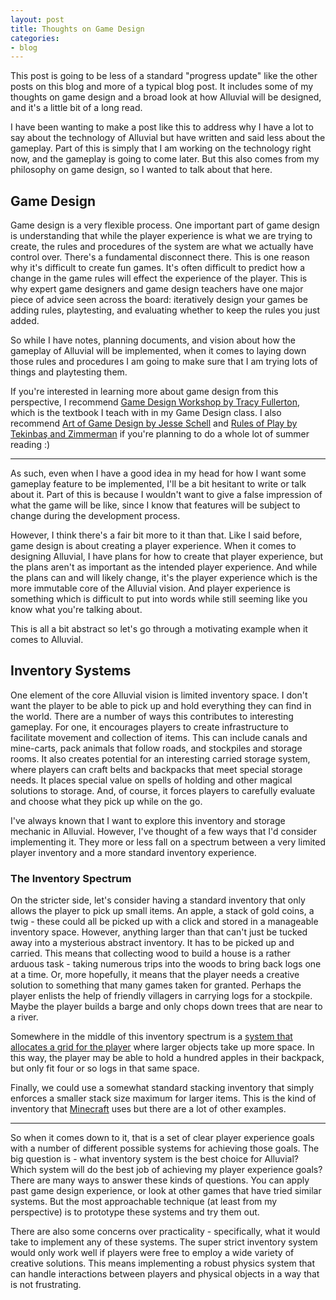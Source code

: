 ```yaml
---
layout: post
title: Thoughts on Game Design
categories:
- blog
---
```


This post is going to be less of a standard "progress update" like the other posts on this blog and more of a typical blog post.
It includes some of my thoughts on game design and a broad look at how Alluvial will be designed,
and it's a little bit of a long read.

I have been wanting to make a post like this to address why I have a lot to say about the technology of Alluvial
but have written and said less about the gameplay.
Part of this is simply that I am working on the technology right now, and the gameplay is going to come later.
But this also comes from my philosophy on game design, so I wanted to talk about that here.


## Game Design

Game design is a very flexible process.
One important part of game design is understanding that while the player experience is what we are trying to create,
the rules and procedures of the system are what we actually have control over.
There's a fundamental disconnect there.
This is one reason why it's difficult to create fun games.
It's often difficult to predict how a change in the game rules will effect the experience of the player.
This is why expert game designers and game design teachers have one major piece of advice seen across the board:
iteratively design your games be adding rules, playtesting, and evaluating whether to keep the rules you just added.

So while I have notes, planning documents, and vision about how the gameplay of Alluvial will be implemented,
when it comes to laying down those rules and procedures I am going to make sure that I am trying lots of things and playtesting them.

If you're interested in learning more about game design from this perspective, I recommend
[Game Design Workshop by Tracy Fullerton](http://www.gamedesignworkshop.com/), which is the textbook I teach with in my Game Design class.
I also recommend [Art of Game Design by Jesse Schell](http://www.jesseschell.com/) and [Rules of Play by Tekinbaş and Zimmerman](https://mitpress.mit.edu/rules)
if you're planning to do a whole lot of summer reading :)

---

As such, even when I have a good idea in my head for how I want some gameplay feature to be implemented, I'll be a bit hesitant to write or talk about it.
Part of this is because I wouldn't want to give a false impression of what the game will be like,
since I know that features will be subject to change during the development process.

However, I think there's a fair bit more to it than that.
Like I said before, game design is about creating a player experience.
When it comes to designing Alluvial, I have plans for how to create that player experience, but the plans aren't as important as the intended player experience.
And while the plans can and will likely change, it's the player experience which is the more immutable core of the Alluvial vision.
And player experience is something which is difficult to put into words while still seeming like you know what you're talking about.

This is all a bit abstract so let's go through a motivating example when it comes to Alluvial.


## Inventory Systems

One element of the core Alluvial vision is limited inventory space.
I don't want the player to be able to pick up and hold everything they can find in the world.
There are a number of ways this contributes to interesting gameplay.
For one, it encourages players to create infrastructure to facilitate movement and collection of items.
This can include canals and mine-carts, pack animals that follow roads, and stockpiles and storage rooms.
It also creates potential for an interesting carried storage system, where players can craft belts and backpacks that meet special storage needs.
It places special value on spells of holding and other magical solutions to storage.
And, of course, it forces players to carefully evaluate and choose what they pick up while on the go.

I've always known that I want to explore this inventory and storage mechanic in Alluvial.
However, I've thought of a few ways that I'd consider implementing it.
They more or less fall on a spectrum between a very limited player inventory and a more standard inventory experience.

### The Inventory Spectrum

On the stricter side, let's consider having a standard inventory that only allows the player to pick up small items.
An apple, a stack of gold coins, a twig - these could all be picked up with a click and stored in a manageable inventory space.
However, anything larger than that can't just be tucked away into a mysterious abstract inventory.
It has to be picked up and carried.
This means that collecting wood to build a house is a rather arduous task - taking numerous trips into the woods to bring back logs one at a time.
Or, more hopefully, it means that the player needs a creative solution to something that many games taken for granted.
Perhaps the player enlists the help of friendly villagers in carrying logs for a stockpile.
Maybe the player builds a barge and only chops down trees that are near to a river.

Somewhere in the middle of this inventory spectrum is a [system that allocates a grid for the player](http://tvtropes.org/pmwiki/pmwiki.php/Main/GridInventory)
where larger objects take up more space.
In this way, the player may be able to hold a hundred apples in their backpack, but only fit four or so logs in that same space.

Finally, we could use a somewhat standard stacking inventory that simply enforces a smaller stack size maximum for larger items.
This is the kind of inventory that [Minecraft](https://minecraft.net/) uses but there are a lot of other examples.

---

So when it comes down to it, that is a set of clear player experience goals with a number of different possible systems for achieving those goals.
The big question is - what inventory system is the best choice for Alluvial?
Which system will do the best job of achieving my player experience goals?
There are many ways to answer these kinds of questions.
You can apply past game design experience, or look at other games that have tried similar systems.
But the most approachable technique (at least from my perspective) is to prototype these systems and try them out.


There are also some concerns over practicality - specifically, what it would take to implement any of these systems.
The super strict inventory system would only work well if players were free to employ a wide variety of creative solutions.
This means implementing a robust physics system that can handle interactions between players and physical objects in a way that is not frustrating.

